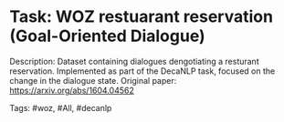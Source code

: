 Task: WOZ restuarant reservation (Goal-Oriented Dialogue)
==========================================================
Description: Dataset containing dialogues dengotiating a resturant reservation. Implemented as part of the DecaNLP task, focused on the change in the dialogue state. Original paper: https://arxiv.org/abs/1604.04562

Tags: #woz, #All, #decanlp
